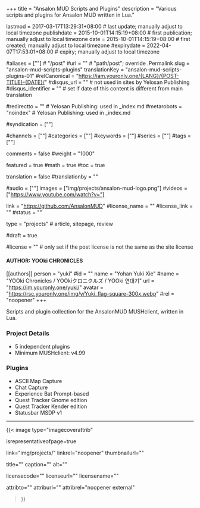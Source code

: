 +++
title = "Ansalon MUD Scripts and Plugins"
description = "Various scripts and plugins for Ansalon MUD written in Lua."

lastmod = 2017-03-17T13:29:31+08:00                 # last update; manually adjust to local timezone
publishdate = 2015-10-01T14:15:19+08:00             # first publication; manually adjust to local timezone
date = 2015-10-01T14:15:19+08:00                    # first created; manually adjust to local timezone
#expirydate = 2022-04-07T17:53:01+08:00              # expiry; manually adjust to local timezone

#aliases = [""]                                        # "/post"
#url = ""                                              # "path/post"; override .Permalink
slug = "ansalon-mud-scripts-plugins"
translationKey = "ansalon-mud-scripts-plugins-01"
#relCanonical = "https://iam.youronly.one/{LANG}/{POST-TITLE}-{DATE}/"
#disqus_url = ""                                       # not used in sites by Yelosan Publishing
#disqus_identifier = ""                                # set if date of this content is different from main translation

#redirectto = ""                                       # Yelosan Publishing: used in _index.md
#metarobots = "noindex"                                # Yelosan Publishing: used in _index.md

#syndication = [""]

#channels = [""]
#categories = [""]
#keywords = [""]
#series = [""]
#tags = [""]

comments = false
#weight = "1000"

featured = true
#math = true
#toc = true

translation = false
#translationby = ""

#audio = [""]
images = ["img/projects/ansalon-mud-logo.png"]
#videos = ["https://www.youtube.com/watch?v="]

link = "https://github.com/AnsalonMUD"
#license_name = ""
#license_link = ""
#status = ""

type = "projects"                                             # article, sitepage, review

#draft = true

#license = ""                                          # only set if the post license is not the same as the site license

#### AUTHOR: YOOki CHRONICLES ####
[[authors]]
  person = "yuki"
  #id = ""
  name = "Yohan Yuki Xie"
  #name = "YOOki Chronicles / YOOkiクロニクルズ / YOOki 연대기"
  url = "https://im.youronly.one/yuki/"
  avatar = "https://rsc.youronly.one/img/y/Yuki_flag-square-300x.webp"
  #rel = "noopener"
+++

Scripts and plugin collection for the AnsalonMUD MUSHclient, written in Lua.

### Project Details

- 5 independent plugins
- Minimum MUSHclient: v4.99

### Plugins

- ASCII Map Capture
- Chat Capture
- Experience Bat Prompt-based
- Quest Tracker Gnome edition
- Quest Tracker Kender edition
- Statusbar MSDP v1

---

{{< image
  type="imagecoverattrib"

  isrepresentativeofpage=true

  link="img/projects/"
  linkrel="noopener"
  thumbnailurl=""

  title=""
  caption=""
  alt=""

  licensecode=""
  licenseurl=""
  licensename=""

  attribto=""
  attriburl=""
  attribrel="noopener external"
>}}
